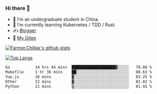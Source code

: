 ### Hi there 👋

- 🔭 I’m an undergraduate student in China.
- 🌱 I’m currently learning Kubernetes / TDD / Rust.
- ✍️ [Blogger](https://blog.farmer233.top)
- 🤔 [My Gitee](https://gitee.com/Farmer-chong)


[![Farmer.Chillax's github stats](https://github-readme-stats.vercel.app/api?username=FarmerChillax)](https://github.com/anuraghazra/github-readme-stats)

[![Top Langs](https://github-readme-stats.vercel.app/api/top-langs/?username=FarmerChillax&layout=compact&hide=html,css,javascript)](https://github.com/anuraghazra/github-readme-stats)


<a href="https://wakatime.com/@Farmer"> </a>
          <!--START_SECTION:waka-->

```txt
Go           14 hrs 44 mins  ███████████████████▓░░░░░   78.88 %
Makefile     1 hr 36 mins    ██░░░░░░░░░░░░░░░░░░░░░░░   08.63 %
Vue.js       36 mins         ▓░░░░░░░░░░░░░░░░░░░░░░░░   03.25 %
Other        22 mins         ▓░░░░░░░░░░░░░░░░░░░░░░░░   02.02 %
Python       21 mins         ▒░░░░░░░░░░░░░░░░░░░░░░░░   01.91 %
```

<!--END_SECTION:waka-->



<!--
**Farmer-chong/Farmer-chong** is a ✨ _special_ ✨ repository because its `README.md` (this file) appears on your GitHub profile.

Here are some ideas to get you started:

- 🔭 I’m currently working on ...
- 🌱 I’m currently learning ...
- 👯 I’m looking to collaborate on ...
- 🤔 I’m looking for help with ...
- 💬 Ask me about ...
- 📫 How to reach me: ...
- 😄 Pronouns: ...
- ⚡ Fun fact: ...
-->
